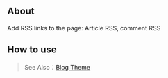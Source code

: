 ## About

Add RSS links to the page: Article RSS, comment RSS

## How to use

> See Also：[Blog Theme](https://github.com/zhennann/vona-module-cms-themeblog)
